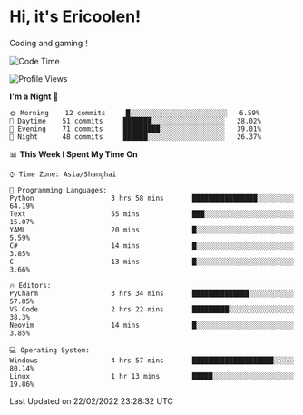 # Hi, it's Ericoolen!
Coding and gaming！

<!--START_SECTION:waka-->
![Code Time](http://img.shields.io/badge/Code%20Time-183%20hrs%2044%20mins-blue)

![Profile Views](http://img.shields.io/badge/Profile%20Views-4-blue)

**I'm a Night 🦉** 

```text
🌞 Morning    12 commits     █░░░░░░░░░░░░░░░░░░░░░░░░   6.59% 
🌆 Daytime    51 commits     ███████░░░░░░░░░░░░░░░░░░   28.02% 
🌃 Evening    71 commits     █████████░░░░░░░░░░░░░░░░   39.01% 
🌙 Night      48 commits     ██████░░░░░░░░░░░░░░░░░░░   26.37%

```


📊 **This Week I Spent My Time On** 

```text
⌚︎ Time Zone: Asia/Shanghai

💬 Programming Languages: 
Python                   3 hrs 58 mins       ████████████████░░░░░░░░░   64.19% 
Text                     55 mins             ███░░░░░░░░░░░░░░░░░░░░░░   15.07% 
YAML                     20 mins             █░░░░░░░░░░░░░░░░░░░░░░░░   5.59% 
C#                       14 mins             █░░░░░░░░░░░░░░░░░░░░░░░░   3.85% 
C                        13 mins             █░░░░░░░░░░░░░░░░░░░░░░░░   3.66%

🔥 Editors: 
PyCharm                  3 hrs 34 mins       ██████████████░░░░░░░░░░░   57.85% 
VS Code                  2 hrs 22 mins       █████████░░░░░░░░░░░░░░░░   38.3% 
Neovim                   14 mins             █░░░░░░░░░░░░░░░░░░░░░░░░   3.85%

💻 Operating System: 
Windows                  4 hrs 57 mins       ████████████████████░░░░░   80.14% 
Linux                    1 hr 13 mins        █████░░░░░░░░░░░░░░░░░░░░   19.86%

```


 Last Updated on 22/02/2022 23:28:32 UTC
<!--END_SECTION:waka-->

